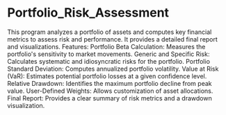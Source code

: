 # Portfolio_Risk_Assessment
This program analyzes a portfolio of assets and computes key financial metrics to assess risk and performance. It provides a detailed final report and visualizations.
Features:
Portfolio Beta Calculation:
  Measures the portfolio's sensitivity to market movements.
Generic and Specific Risk:
  Calculates systematic and idiosyncratic risks for the portfolio.
Portfolio Standard Deviation:
  Computes annualized portfolio volatility.
Value at Risk (VaR):
  Estimates potential portfolio losses at a given confidence level.
Relative Drawdown:
  Identifies the maximum portfolio decline from peak value.
User-Defined Weights:
  Allows customization of asset allocations.
Final Report:
  Provides a clear summary of risk metrics and a drawdown visualization.
